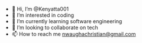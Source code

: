 - 👋 Hi, I’m @Kenyatta001
- 👀 I’m interested in coding
- 🌱 I’m currently learning software engineering
- 💞️ I’m looking to collaborate on tech
- 📫 How to reach me nwaughachristian@gmail.com

<!---
Kenyatta001/Kenyatta001 is a ✨ special ✨ repository because its `README.md` (this file) appears on your GitHub profile.
You can click the Preview link to take a look at your changes.
--->
